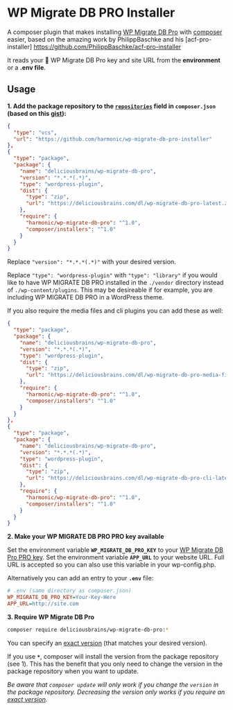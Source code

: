 # WP Migrate DB PRO Installer

A composer plugin that makes installing [WP Migrate DB Pro] with [composer] easier, based on the amazing work by PhilippBaschke and his [acf-pro-installer] https://github.com/PhilippBaschke/acf-pro-installer

It reads your :key: WP Migrate DB Pro key and site URL from the **environment** or a **.env file**.

[WP Migrate DB Pro]: https://deliciousbrains.com/wp-migrate-db-pro
[composer]: https://github.com/composer/composer

## Usage

**1. Add the package repository to the [`repositories`][composer-repositories] field in `composer.json` 
   (based on this [gist][package-gist]):**

```json
{
  "type": "vcs",
  "url": "https://github.com/harmonic/wp-migrate-db-pro-installer"
},
{
  "type": "package",
  "package": {
    "name": "deliciousbrains/wp-migrate-db-pro",
    "version": "*.*.*(.*)",
    "type": "wordpress-plugin",
    "dist": {
      "type": "zip",
      "url": "https://deliciousbrains.com/dl/wp-migrate-db-pro-latest.zip"
    },
    "require": {
      "harmonic/wp-migrate-db-pro": "^1.0",
      "composer/installers": "^1.0"
    }
  }
}
```
Replace `"version": "*.*.*(.*)"` with your desired version.

Replace `"type": "wordpress-plugin"` with `"type": "library"` if you would like to have WP MIGRATE DB PRO installed in the `./vendor` directory instead of `./wp-content/plugins`. This may be desireable if for example, you are including WP MIGRATE DB PRO in a WordPress theme.

If you also require the media files and cli plugins you can add these as well:

```json
{
  "type": "package",
  "package": {
    "name": "deliciousbrains/wp-migrate-db-pro",
    "version": "*.*.*(.*)",
    "type": "wordpress-plugin",
    "dist": {
      "type": "zip",
      "url": "https://deliciousbrains.com/dl/wp-migrate-db-pro-media-files-latest.zip"
    },
    "require": {
      "harmonic/wp-migrate-db-pro": "^1.0",
      "composer/installers": "^1.0"
    }
  }
},
{
  "type": "package",
  "package": {
    "name": "deliciousbrains/wp-migrate-db-pro",
    "version": "*.*.*(.*)",
    "type": "wordpress-plugin",
    "dist": {
      "type": "zip",
      "url": "https://deliciousbrains.com/dl/wp-migrate-db-pro-cli-latest.zip"
    },
    "require": {
      "harmonic/wp-migrate-db-pro": "^1.0",
      "composer/installers": "^1.0"
    }
  }
}
```

**2. Make your WP MIGRATE DB PRO PRO key available**

Set the environment variable **`WP_MIGRATE_DB_PRO_KEY`** to your [WP Migrate DB Pro PRO key][acf-account].
Set the environment variable **`APP_URL`** to your website URL. Full URL is accepted so you can also use this variable in your wp-config.php.

Alternatively you can add an entry to your **`.env`** file:

```ini
# .env (same directory as composer.json)
WP_MIGRATE_DB_PRO_KEY=Your-Key-Here
APP_URL=http://site.com
```

**3. Require WP Migrate DB Pro**

```sh
composer require deliciousbrains/wp-migrate-db-pro:*
```
You can specify an [exact version][composer-versions] (that matches your desired version).

If you use **`*`**, composer will install the version from the package repository (see 1). This has the benefit that you only need to change the version in the package repository when you want to update.

*Be aware that `composer update` will only work if you change the `version` in the package repository. Decreasing the version only works if you require an [exact version][composer-versions].*

[composer-repositories]: https://getcomposer.org/doc/04-schema.md#repositories
[composer-versions]: https://getcomposer.org/doc/articles/versions.md
[package-gist]: https://gist.github.com/fThues/705da4c6574a4441b488
[acf-account]: https://deliciousbrains.com/my-account/
